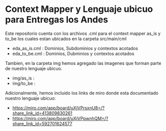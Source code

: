 # Context Mapper y Lenguaje ubicuo para Entregas los Andes 

Este repositorio cuenta con los archivos .cml para el context mapper as_is y to_be los cuales estan ubicados en la carpeta src/main/cml

- eda_as_is.cml : Dominios, Subdominios y contextos acotados 
- eda_to_be.cml : Dominios, Dubminios y contextos acotados

Tambien, en la carpeta img hemos agregado las imagenes que forman parte de nuestro lenguaje ubicuo.

- img/as_is : 
- img/to_be : 

Adicionalmente, hemos incluido los links de miro donde esta documentado nuestro lenguaje ubicuo:

- https://miro.com/app/board/uXjVPrsxnU8=/?share_link_id=413809830261
- https://miro.com/app/board/uXjVPpwnhQM=/?share_link_id=592701624577